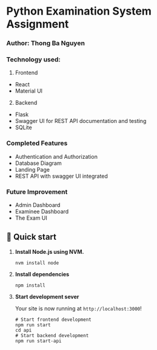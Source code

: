 # Python Examination System Assignment
### Author: Thong Ba Nguyen
### Technology used:
1. Frontend
- React
- Material UI
2. Backend
- Flask
- Swagger UI for REST API documentation and testing
- SQLite

### Completed Features
- Authentication and Authorization
- Database Diagram
- Landing Page
- REST API with swagger UI integrated

### Future Improvement
- Admin Dashboard
- Examinee Dashboard
- The Exam UI


## 🚀 Quick start

1.  **Install Node.js using NVM.**
    ```shell
    nvm install node
    ```
2.  **Install dependencies**
    ```shell
    npm install
    ```

3.  **Start development sever**

    Your site is now running at `http://localhost:3000`!
    ```shell
    # Start frontend development
    npm run start
    cd api
    # Start backend development
    npm run start-api
    ```

